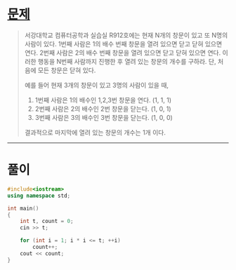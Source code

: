 # [문제](https://www.acmicpc.net/problem/13909 "#13909번")
  
> 서강대학교 컴퓨터공학과 실습실 R912호에는 현재 N개의 창문이 있고 또 N명의 사람이 있다. 1번째 사람은 1의 배수 번째 창문을 열려 있으면 닫고 닫혀 있으면 연다.  2번째 사람은 2의 배수 번째 창문을 열려 있으면 닫고 닫혀 있으면 연다. 이러한 행동을 N번째 사람까지 진행한 후 열려 있는 창문의 개수를 구하라. 단, 처음에 모든 창문은 닫혀 있다.
> 
> 예를 들어 현재 3개의 창문이 있고 3명의 사람이 있을 때,
> 
> 1. 1번째 사람은 1의 배수인 1,2,3번 창문을 연다. (1, 1, 1)
> 2. 2번째 사람은 2의 배수인 2번 창문을 닫는다. (1, 0, 1)
> 3. 3번째 사람은 3의 배수인 3번 창문을 닫는다. (1, 0, 0)
>    
> 결과적으로 마지막에 열려 있는 창문의 개수는 1개 이다.
<hr/>

# 풀이

```cpp
#include<iostream>
using namespace std;

int main()
{
	int t, count = 0;
	cin >> t;

	for (int i = 1; i * i <= t; ++i)
		count++;
	cout << count;
}
```

